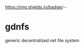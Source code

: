 https://img.shields.io/badge/<GDNFS>-<ver-alpha>-<green>
# gdnfs
generic decentralized net file system
